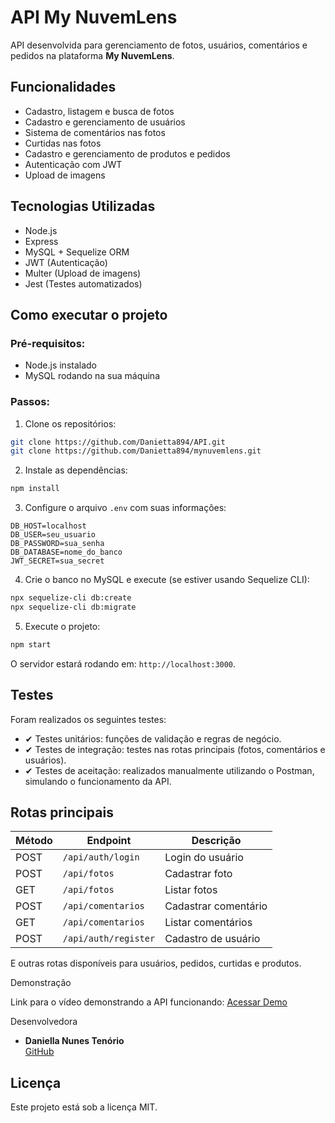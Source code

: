 
#  API My NuvemLens

API desenvolvida para gerenciamento de fotos, usuários, comentários e pedidos na plataforma **My NuvemLens**.

##  Funcionalidades

-  Cadastro, listagem e busca de fotos
-  Cadastro e gerenciamento de usuários
-  Sistema de comentários nas fotos
-  Curtidas nas fotos
-  Cadastro e gerenciamento de produtos e pedidos
-  Autenticação com JWT
-  Upload de imagens

##  Tecnologias Utilizadas

- Node.js
- Express
- MySQL + Sequelize ORM
- JWT (Autenticação)
- Multer (Upload de imagens)
- Jest (Testes automatizados)

##  Como executar o projeto

###  Pré-requisitos:
- Node.js instalado
- MySQL rodando na sua máquina

###  Passos:

1. Clone os repositórios:

```bash
git clone https://github.com/Danietta894/API.git
git clone https://github.com/Danietta894/mynuvemlens.git
```

2. Instale as dependências:

```bash
npm install
```

3. Configure o arquivo `.env` com suas informações:

```env
DB_HOST=localhost
DB_USER=seu_usuario
DB_PASSWORD=sua_senha
DB_DATABASE=nome_do_banco
JWT_SECRET=sua_secret
```

4. Crie o banco no MySQL e execute (se estiver usando Sequelize CLI):

```bash
npx sequelize-cli db:create
npx sequelize-cli db:migrate
```

5. Execute o projeto:

```bash
npm start
```

O servidor estará rodando em: `http://localhost:3000`.

##  Testes

Foram realizados os seguintes testes:

- ✔ Testes unitários: funções de validação e regras de negócio.
- ✔ Testes de integração: testes nas rotas principais (fotos, comentários e usuários).
- ✔ Testes de aceitação: realizados manualmente utilizando o Postman, simulando o funcionamento da API.

##  Rotas principais

| Método | Endpoint             | Descrição                |
|--------|-----------------------|--------------------------|
| POST   | `/api/auth/login`     | Login do usuário         |
| POST   | `/api/fotos`          | Cadastrar foto           |
| GET    | `/api/fotos`          | Listar fotos             |
| POST   | `/api/comentarios`    | Cadastrar comentário     |
| GET    | `/api/comentarios`    | Listar comentários       |
| POST   | `/api/auth/register`  | Cadastro de usuário      |

E outras rotas disponíveis para usuários, pedidos, curtidas e produtos.

  Demonstração

 Link para o vídeo demonstrando a API funcionando: [Acessar Demo](https://drive.google.com/drive/folders/1v2yOq2h7IxqkmguCXe9tFR3N6VZ1_VVB?sort=13&direction=a)

  Desenvolvedora

- **Daniella Nunes Tenório**  
[GitHub](https://github.com/Danietta894)

##  Licença

Este projeto está sob a licença MIT.

